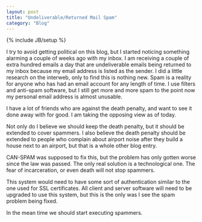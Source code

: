 ```yaml
---
layout: post
title: "Undeliverable/Returned Mail Spam"
category: "Blog"
---
```

{% include JB/setup %}

I try to avoid getting political on this blog, but I started noticing something alarming a couple of weeks ago with my inbox. I am receiving a couple of extra hundred emails a day that are undeliverable emails being returned to my inbox because my email address is listed as the sender. I did a little research on the interweb, only to find this is nothing new. Spam is a reality for anyone who has had an email account for any length of time. I use filters and anti-spam software, but I still get more and more spam to the point now my personal email address is almost unusable.

I have a lot of friends who are against the death penalty, and want to see it done away with for good. I am taking the opposing view as of today.

Not only do I believe we should keep the death penalty, but it should be extended to cover spammers. I also believe the death penalty should be extended to people who complain about airport noise after they build a house next to an airport, but that is a whole other blog entry.

CAN-SPAM was supposed to fix this, but the problem has only gotten worse since the law was passed. The only real solution is a technological one. The fear of incarceration, or even death will not stop spammers.

This system would need to have some sort of authentication similar to the one used for SSL certificates. All client and server software will need to be upgraded to use this system, but this is the only was I see the spam problem being fixed.

In the mean time we should start executing spammers.